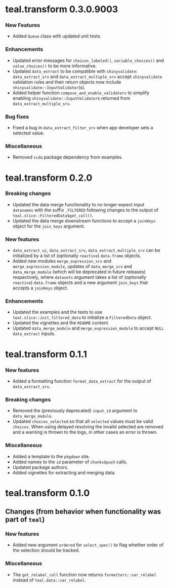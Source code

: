 # teal.transform 0.3.0.9003

### New Features

* Added `Queue` class with updated unit tests.

### Enhancements

* Updated error messages for `choices_labeled()`, `variable_choices()` and `value_choices()` to be more informative.
* Updated `data_extract` to be compatible with `shinyvalidate`: `data_extract_srv` and `data_extract_multiple_srv` accept `shinyvalidate` validation rules and their return objects now include `shinyvalidate::InputValidator`(s).
* Added helper function `compose_and_enable_validators` to simplify enabling `shinyvalidate::InputValidator`s returned from `data_extract_multiple_srv`.

### Bug fixes

* Fixed a bug in `data_extract_filter_srv` when app developer sets a selected value.

### Miscellaneous

* Removed `scda` package dependency from examples.

# teal.transform 0.2.0

### Breaking changes

* Updated the data merge functionality to no longer expect input `datanames` with the suffix `_FILTERED` following changes to the output of `teal.slice::FilteredData$get_call()`.
* Updated the data merge downstream functions to accept a `joinKeys` object for the `join_keys` argument.

### New features

* `data_extract_ui`, `data_extract_srv`, `data_extract_multiple_srv` can be initialized by a list of (optionally `reactive`) `data.frame` objects.
* Added new modules `merge_expression_srv` and `merge_expression_module`, updates of `data_merge_srv` and `data_merge_module`
(which will be deprecated in future releases) respectively, where `datasets` argument takes a list of (optionally `reactive`) `data.frame` objects and a new argument `join_keys` that accepts a `joinKeys` object.

### Enhancements
* Updated the examples and the tests to use `teal.slice::init_filtered_data` to initialize a `FilteredData` object.
* Updated the vignettes and the `README` content.
* Updated `data_merge_module` and `merge_expression_module` to accept `NULL` `data_extract` inputs.

# teal.transform 0.1.1

### New features
* Added a formatting function `format_data_extract` for the output of `data_extract_srv`.

### Breaking changes
* Removed the (previously deprecated) `input_id` argument to `data_merge_module`.
* Updated `choices_selected` so that all `selected` values must be valid `choices`. When using delayed resolving the invalid selected are removed and a warning is thrown to the logs, in other cases an error is thrown.

### Miscellaneous
* Added a template to the `pkgdown` site.
* Added names to the `id` parameter of `chunks$push` calls.
* Updated package authors.
* Added vignettes for extracting and merging data.

# teal.transform 0.1.0

## Changes (from behavior when functionality was part of `teal`)

### New features
* Added new argument `ordered` for `select_spec()` to flag whether order of the selection should be tracked.

### Miscellaneous
* The `get_relabel_call` function now returns `formatters::var_relabel` instead of `teal.data::var_relabel`.
